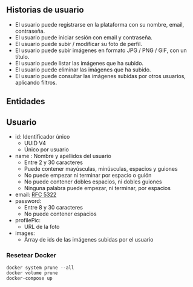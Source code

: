 ## Historias de usuario

- El usuario puede registrarse en la plataforma con su nombre, email, contraseña.
- El usuario puede iniciar sesión con email y contraseña.
- El usuario puede subir / modificar su foto de perfil.
- El usuario puede subir imágenes en formato JPG / PNG / GIF, con un título.
- El usuario puede listar las imágenes que ha subido.
- El usuario puede eliminar las imágenes que ha subido.
- El usuario puede consultar las imágenes subidas por otros usuarios, aplicando filtros.

## Entidades

## Usuario
- id: Identificador único
    - UUID V4
    - Único por usuario
- name : Nombre y apellidos del usuario
    - Entre 2 y 30 caracteres
    - Puede contener mayúsculas, minúsculas, espacios y guiones
    - No puede empezar ni terminar por espacio o guión
    - No puede contener dobles espacios, ni dobles guiones
    - Ninguna palabra puede empezar, ni terminar, por espacios
- email: [RFC 5322](https://www.ietf.org/rfc/rfc5322.txt)
- password:
    - Entre 8 y 30 caracteres
    - No puede contener espacios
- profilePic:
    - URL de la foto
- images:
    - Array de ids de las imágenes subidas por el usuario

### Resetear Docker
```
docker system prune --all
docker volume prune 
docker-compose up
```